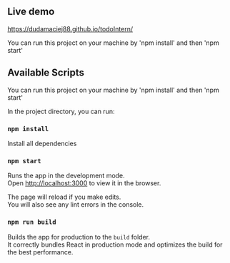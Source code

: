 ## Live demo

https://dudamaciej88.github.io/todoIntern/

You can run this project on your machine by 'npm install' and then 'npm start' 

## Available Scripts

You can run this project on your machine by 'npm install' and then 'npm start'

In the project directory, you can run:

### `npm install`

Install all dependencies

### `npm start`

Runs the app in the development mode.<br />
Open [http://localhost:3000](http://localhost:3000) to view it in the browser.

The page will reload if you make edits.<br />
You will also see any lint errors in the console.


### `npm run build`

Builds the app for production to the `build` folder.<br />
It correctly bundles React in production mode and optimizes the build for the best performance.



